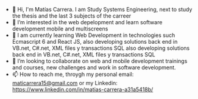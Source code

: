 - 👋 Hi, I'm Matías Carrera. I am Study Systems Engineering, next to study the thesis and the last 3 subjects of the carreer
- 👀 I’m interested in the web depelopment and learn software development mobile and multiscreens
- 🌱 I am currently learning Web Development in technologies such Ecmascript 6 and React JS, also developing solutions back end in VB.net, C#.net, XML files y transactions SQL also developing solutions back end in VB.net, C#.net, XML files y transactions SQL
- 💞️ I’m looking to collaborate on web and mobile development trainings and courses, new challenges and work in software development.
- 📫 How to reach me, throygh my personal email: maticarrera15@gmail.com or my Linkedin: https://www.linkedin.com/in/matias-carrera-a31a5418b/

<!---
maticarrera15/maticarrera15 is a ✨ special ✨ repository because its `README.md` (this file) appears on your GitHub profile.
You can click the Preview link to take a look at your changes.
--->
